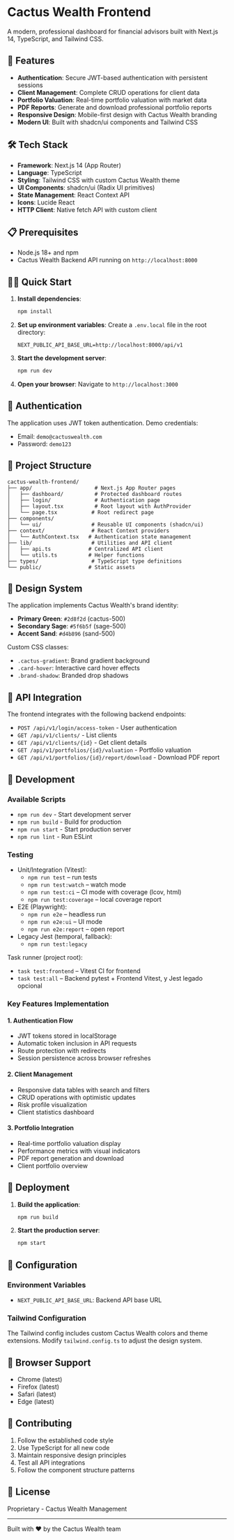 # Cactus Wealth Frontend

A modern, professional dashboard for financial advisors built with Next.js 14, TypeScript, and Tailwind CSS.

## 🚀 Features

- **Authentication**: Secure JWT-based authentication with persistent sessions
- **Client Management**: Complete CRUD operations for client data
- **Portfolio Valuation**: Real-time portfolio valuation with market data
- **PDF Reports**: Generate and download professional portfolio reports
- **Responsive Design**: Mobile-first design with Cactus Wealth branding
- **Modern UI**: Built with shadcn/ui components and Tailwind CSS

## 🛠️ Tech Stack

- **Framework**: Next.js 14 (App Router)
- **Language**: TypeScript
- **Styling**: Tailwind CSS with custom Cactus Wealth theme
- **UI Components**: shadcn/ui (Radix UI primitives)
- **State Management**: React Context API
- **Icons**: Lucide React
- **HTTP Client**: Native fetch API with custom client

## 📋 Prerequisites

- Node.js 18+ and npm
- Cactus Wealth Backend API running on `http://localhost:8000`

## 🏃‍♂️ Quick Start

1. **Install dependencies**:

   ```bash
   npm install
   ```

2. **Set up environment variables**:
   Create a `.env.local` file in the root directory:

   ```env
   NEXT_PUBLIC_API_BASE_URL=http://localhost:8000/api/v1
   ```

3. **Start the development server**:

   ```bash
   npm run dev
   ```

4. **Open your browser**:
   Navigate to `http://localhost:3000`

## 🔐 Authentication

The application uses JWT token authentication. Demo credentials:

- Email: `demo@cactuswealth.com`
- Password: `demo123`

## 📁 Project Structure

```
cactus-wealth-frontend/
├── app/                    # Next.js App Router pages
│   ├── dashboard/          # Protected dashboard routes
│   ├── login/              # Authentication page
│   ├── layout.tsx          # Root layout with AuthProvider
│   └── page.tsx           # Root redirect page
├── components/
│   └── ui/                # Reusable UI components (shadcn/ui)
├── context/               # React Context providers
│   └── AuthContext.tsx   # Authentication state management
├── lib/                   # Utilities and API client
│   ├── api.ts            # Centralized API client
│   └── utils.ts          # Helper functions
├── types/                 # TypeScript type definitions
└── public/               # Static assets
```

## 🎨 Design System

The application implements Cactus Wealth's brand identity:

- **Primary Green**: `#2d8f2d` (cactus-500)
- **Secondary Sage**: `#5f6b5f` (sage-500)
- **Accent Sand**: `#d4b896` (sand-500)

Custom CSS classes:

- `.cactus-gradient`: Brand gradient background
- `.card-hover`: Interactive card hover effects
- `.brand-shadow`: Branded drop shadows

## 🔗 API Integration

The frontend integrates with the following backend endpoints:

- `POST /api/v1/login/access-token` - User authentication
- `GET /api/v1/clients/` - List clients
- `GET /api/v1/clients/{id}` - Get client details
- `GET /api/v1/portfolios/{id}/valuation` - Portfolio valuation
- `GET /api/v1/portfolios/{id}/report/download` - Download PDF report

## 🧪 Development

### Available Scripts

- `npm run dev` - Start development server
- `npm run build` - Build for production
- `npm run start` - Start production server
- `npm run lint` - Run ESLint

### Testing

- Unit/Integration (Vitest):
  - `npm run test` – run tests
  - `npm run test:watch` – watch mode
  - `npm run test:ci` – CI mode with coverage (lcov, html)
  - `npm run test:coverage` – local coverage report
- E2E (Playwright):
  - `npm run e2e` – headless run
  - `npm run e2e:ui` – UI mode
  - `npm run e2e:report` – open report
- Legacy Jest (temporal, fallback):
  - `npm run test:legacy`

Task runner (project root):
- `task test:frontend` – Vitest CI for frontend
- `task test:all` – Backend pytest + Frontend Vitest, y Jest legado opcional

### Key Features Implementation

#### 1. Authentication Flow

- JWT tokens stored in localStorage
- Automatic token inclusion in API requests
- Route protection with redirects
- Session persistence across browser refreshes

#### 2. Client Management

- Responsive data tables with search and filters
- CRUD operations with optimistic updates
- Risk profile visualization
- Client statistics dashboard

#### 3. Portfolio Integration

- Real-time portfolio valuation display
- Performance metrics with visual indicators
- PDF report generation and download
- Client portfolio overview

## 🚀 Deployment

1. **Build the application**:

   ```bash
   npm run build
   ```

2. **Start the production server**:
   ```bash
   npm start
   ```

## 🔧 Configuration

### Environment Variables

- `NEXT_PUBLIC_API_BASE_URL`: Backend API base URL

### Tailwind Configuration

The Tailwind config includes custom Cactus Wealth colors and theme extensions. Modify `tailwind.config.ts` to adjust the design system.

## 📱 Browser Support

- Chrome (latest)
- Firefox (latest)
- Safari (latest)
- Edge (latest)

## 🤝 Contributing

1. Follow the established code style
2. Use TypeScript for all new code
3. Maintain responsive design principles
4. Test all API integrations
5. Follow the component structure patterns

## 📄 License

Proprietary - Cactus Wealth Management

---

Built with ❤️ by the Cactus Wealth team
